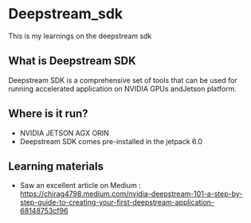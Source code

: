 # Deepstream_sdk
This is my learnings on the deepstream sdk

## What is Deepstream SDK
Deepstream SDK is a comprehensive set of tools that can be used for running accelerated application on NVIDIA GPUs andJetson platform.

## Where is it run?
- NVIDIA JETSON AGX ORIN
- Deepstream SDK comes pre-installed in the jetpack 6.0

## Learning materials
- Saw an excellent article on Medium : https://chirag4798.medium.com/nvidia-deepstream-101-a-step-by-step-guide-to-creating-your-first-deepstream-application-68148753cf96
